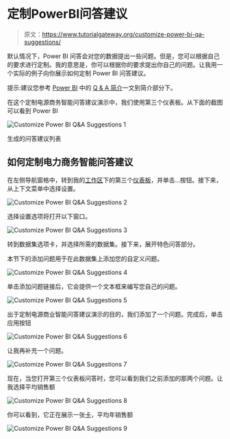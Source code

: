 # 定制PowerBI问答建议

> 原文：<https://www.tutorialgateway.org/customize-power-bi-qa-suggestions/>

默认情况下，Power BI 问答会对您的数据提出一些问题。但是，您可以根据自己的要求进行定制。我的意思是，你可以根据你的要求提出你自己的问题。让我用一个实际的例子向你展示如何定制 Power BI 问答建议。

提示:建议您参考 [Power BI](https://www.tutorialgateway.org/power-bi-tutorial/) 中的 [Q & A 简介](https://www.tutorialgateway.org/power-bi-qa/)一文到简介部分下。

在这个定制电源商务智能问答建议演示中，我们使用第三个仪表板。从下面的截图可以看到 Power BI

![Customize Power BI Q&A Suggestions 1](img/e6948040c63aaed5a20740b71956d20d.png)

生成的问答建议列表

## 如何定制电力商务智能问答建议

在左侧导航窗格中，转到我的[工作区](https://www.tutorialgateway.org/create-power-bi-workspace/)下的第三个[仪表板](https://www.tutorialgateway.org/create-a-power-bi-dashboard/)，并单击…按钮。接下来，从上下文菜单中选择设置。

![Customize Power BI Q&A Suggestions 2](img/97e556610458d146fa4cd0094ee415c5.png)

选择设置选项将打开以下窗口。

![Customize Power BI Q&A Suggestions 3](img/bdbabc8e2876273c0bdcd2ef00b2f6a3.png)

转到数据集选项卡，并选择所需的数据集。接下来，展开特色问答部分。

本节下的添加问题用于在此数据集上添加您的自定义问题。

![Customize Power BI Q&A Suggestions 4](img/c02b1e76abb8f78ff521079793fa5361.png)

单击添加问题链接后，它会提供一个文本框来编写您自己的问题。

![Customize Power BI Q&A Suggestions 5](img/d8187c459e219b120dce382b23c4f9f0.png)

出于定制电源商业智能问答建议演示的目的，我们添加了一个问题。完成后，单击应用按钮

![Customize Power BI Q&A Suggestions 6](img/603e404455dba6a2ca13e7ea9afec6a5.png)

让我再补充一个问题。

![Customize Power BI Q&A Suggestions 7](img/abe9542b200911cfab5cec9a3a428654.png)

现在，当您打开第三个仪表板问答时，您可以看到我们之前添加的那两个问题。让我选择平均销售额

![Customize Power BI Q&A Suggestions 8](img/c03ec4289e6adbb54b7e4261f42b9edd.png)

你可以看到，它正在展示一张[卡](https://www.tutorialgateway.org/create-a-card-in-power-bi/)，平均年销售额

![Customize Power BI Q&A Suggestions 9](img/e1fc8196ae7792b6af933f3f3f30839a.png)